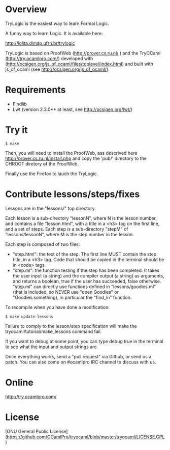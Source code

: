 # Overview

TryLogic is the easiest way to learn Formal Logic.

A funny way to learn Logic. It is available here:

http://lolita.dimap.ufrn.br/trylogic

TryLogic is based on ProofWeb (http://prover.cs.ru.nl/ ) and the TryOCaml (http://try.ocamlpro.com/) 
developed with (http://ocsigen.org/js_of_ocaml/files/toplevel/index.html) and built with
js_of_ocaml (see http://ocsigen.org/js_of_ocaml/).

# Requirements

  * Findlib
  * Lwt (version 2.3.0** at least, see http://ocsigen.org/lwt/)

# Try it

    $ make

Then, you will need to install the ProofWeb, ass descrived here http://prover.cs.ru.nl/install.php and copy the 'pub/' directory to the CHROOT diretory of the ProofWeb.

Finally use the Firefox to lauch the TryLogic.

# Contribute lessons/steps/fixes

Lessons are in the "lessons/" top directory.

Each lesson is a sub-directory "lessonN", where N is the lesson
number, and contains a file "lesson.html", with a title in a &lt;h3&gt; tag
on the first line, and a set of steps. Each step is a sub-directory
"stepM" of "lessons/lessonN", where M is the step number in the
lesson.

Each step is composed of two files:
- "step.html": the text of the step. The first line MUST contain the step title,
 in a &lt;h3&gt; tag. Code that should be copied in the terminal should be in
 &lt;code&gt; tags.
- "step.ml": the function testing if the step has been completed. It takes
 the user input (a string) and the compiler output (a string) as arguments,
 and returns a boolean, true if the user has succeeded, false otherwise.
 "step.ml" can directly use functions defined in "lessons/goodies.ml"
 (that is included, so NEVER use "open Goodies" or "Goodies.something),
 in particular the "find_in" function.

To recompile when you have done a modification:

    $ make update-lessons

Failure to comply to the lesson/step specification will make the
tryocaml/tutorial/make_lessons command fail.

If you want to debug at some point, you can type 
   debug true 
in the terminal to see what the input and output strings are.

Once everything works, send a "pull request" via Github, or send us a
patch. You can also come on #ocamlpro IRC channel to discuss with us.

# Online

http://try.ocamlpro.com/

# License

[GNU General Public License] (https://github.com/OCamlPro/tryocaml/blob/master/tryocaml/LICENSE.GPL)
